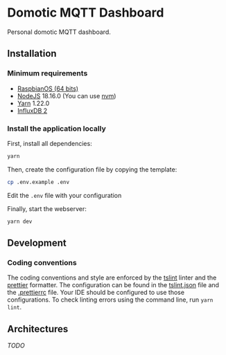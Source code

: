 # Domotic MQTT Dashboard

Personal domotic MQTT dashboard.

## Installation

### Minimum requirements

- [RaspbianOS (64 bits)](https://www.raspberrypi.com/software/)
- [NodeJS](https://nodejs.org/en/) 18.16.0 (You can use [nvm](https://github.com/nvm-sh/nvm))
- [Yarn](https://classic.yarnpkg.com/en/docs/install) 1.22.0
- [InfluxDB 2](https://docs.influxdata.com/influxdb/v2.7/install/?t=Raspberry+Pi)

### Install the application locally

First, install all dependencies:

```bash
yarn
```

Then, create the configuration file by copying the template:

```bash
cp .env.example .env
```

Edit the `.env` file with your configuration

Finally, start the webserver:

```bash
yarn dev
```

## Development

### Coding conventions

The coding conventions and style are enforced by the [tslint](https://palantir.github.io/tslint/) linter and the [prettier](https://prettier.io/) formatter. The configuration can be found in the [tslint.json](./tslint.json) file and the [.prettierrc](./.prettierrc) file. Your IDE should be configured to use those configurations.
To check linting errors using the command line, run `yarn lint`.

## Architectures

_TODO_
